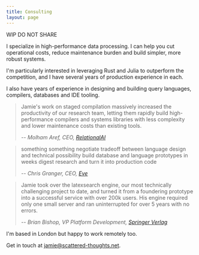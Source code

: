 ```yaml
---
title: Consulting
layout: page
---
```


WIP DO NOT SHARE

I specialize in high-performance data processing. I can help you cut operational costs, reduce maintenance burden and build simpler, more robust systems.

I'm particularly interested in leveraging Rust and Julia to outperform the competition, and I have several years of production experience in each.

I also have years of experience in designing and building query languages, compilers, databases and IDE tooling.

> Jamie's work on staged compilation massively increased the productivity of our research team, letting them rapidly build high-performance compilers and systems libraries with less complexity and lower maintenance costs than existing tools.
>
> -- <cite>Molham Aref, CEO, [RelationalAI]()</cite>

> something something
> negotiate tradeoff between language design and technical possibility
> build database and language prototypes in weeks
> digest research and turn it into production code
>
> -- <cite>Chris Granger, CEO, [Eve]()</cite>

> Jamie took over the latexsearch engine, our most technically challenging project to date, and turned it from a foundering prototype into a successful service with over 200k users. His engine required only one small server and ran uninterrupted for over 5 years with no errors.
>
> -- <cite>Brian Bishop, VP Platform Development, [Springer Verlag]()</cite>

I'm based in London but happy to work remotely too.

Get in touch at [jamie@scattered-thoughts.net](mailto:jamie@scattered-thoughts.net).
